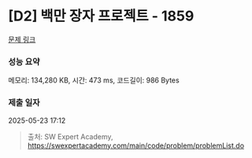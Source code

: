 # [D2] 백만 장자 프로젝트 - 1859 

[문제 링크](https://swexpertacademy.com/main/code/problem/problemDetail.do?contestProbId=AV5LrsUaDxcDFAXc) 

### 성능 요약

메모리: 134,280 KB, 시간: 473 ms, 코드길이: 986 Bytes

### 제출 일자

2025-05-23 17:12



> 출처: SW Expert Academy, https://swexpertacademy.com/main/code/problem/problemList.do